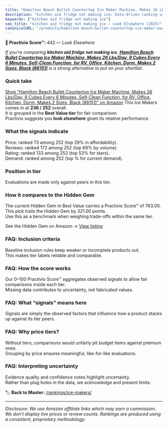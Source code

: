 ```yaml
---
title: "Hamilton Beach Bullet Countertop Ice Maker Machine, Makes 26 Lbs/Day, 9 Cubes Every 6 Minutes, Self-Clean Function, for RV, Office, Kitchen, Dorm, Makes 2 Sizes, Black (86151)"
description: "kitchen aid fridge not making ice: Data-driven ranking using the Practivio Score™. Positioned by quality, value, demand, findability, momentum."
keywords: ["kitchen aid fridge not making ice"]
seo_title: "kitchen aid fridge not making ice — Look Elsewhere (2025)"
canonicalURL: "/products/hamilton-beach-bullet-countertop-ice-maker-machine-makes-26-lbsday-9-cubes-every-6-minutes-self-clean-function-for-rv-office-kitchen-dorm-makes-2-sizes-black-86151-B0DJ9HN421/"
---
```


**🚫 Practivio Score™:** 442 — _Look Elsewhere_


*If you're comparing **kitchen aid fridge not making ice**, **[Hamilton Beach Bullet Countertop Ice Maker Machine, Makes 26 Lbs/Day, 9 Cubes Every 6 Minutes, Self-Clean Function, for RV, Office, Kitchen, Dorm, Makes 2 Sizes, Black (86151)](https://www.amazon.com/dp/B0DJ9HN421?tag=practivio-20)** is a strong alternative to put on your shortlist.*
### Quick take
[Shop “Hamilton Beach Bullet Countertop Ice Maker Machine, Makes 26 Lbs/Day, 9 Cubes Every 6 Minutes, Self-Clean Function, for RV, Office, Kitchen, Dorm, Makes 2 Sizes, Black (86151)” on Amazon](https://www.amazon.com/dp/B0DJ9HN421?tag=practivio-20)
This Ice Makers comes in at **236 / 252** overall.  
It is grouped in the **Best Value tier** for fair comparison.  
Practivio suggests you **look elsewhere** given its relative performance.

### What the signals indicate
Price: ranked 73 among 252 (top 29% in affordability).  
Reviews: ranked 172 among 252 (top 69% by volume).  
Rating: ranked 133 among 252 (top 53% for stars).  
Demand: ranked  among 252 (top % for current demand).

### Position in tier
Evaluations are made only against peers in this tier.

### How it compares to the Hidden Gem
The current Hidden Gem in Best Value carries a Practivio Score™ of 763.00.  
This pick trails the Hidden Gem by 321.00 points.  
Use this as a benchmark when weighing trade-offs within the same tier.  

See the Hidden Gem on Amazon → [View listing](https://www.amazon.com/dp/B00197WV7I?tag=practivio-20)

### FAQ: Inclusion criteria
Baseline inclusion rules keep weaker or incomplete products out.  
This makes tier labels reliable and comparable.

### FAQ: How the score works
Our 0–100 Practivio Score™ aggregates observed signals to allow fair comparisons inside each tier.  
Missing data contributes to uncertainty, not fabricated values.

### FAQ: What “signals” means here
Signals are simply the observed factors that influence how a product stacks up against its tier peers.

### FAQ: Why price tiers?
Without tiers, comparisons would unfairly pit budget items against premium ones.  
Grouping by price ensures meaningful, like-for-like evaluations.

### FAQ: Interpreting uncertainty
Evidence quality and confidence notes highlight uncertainty.  
Rather than plug holes in the data, we acknowledge and present limits.


🏷️ **Back to Master:** [/rankings/ice-makers/](/rankings/ice-makers/)

---
_Disclosure: We use Amazon affiliate links which may earn a commission. We don’t display live prices or review counts. Rankings are produced using a consistent, proprietary methodology._
